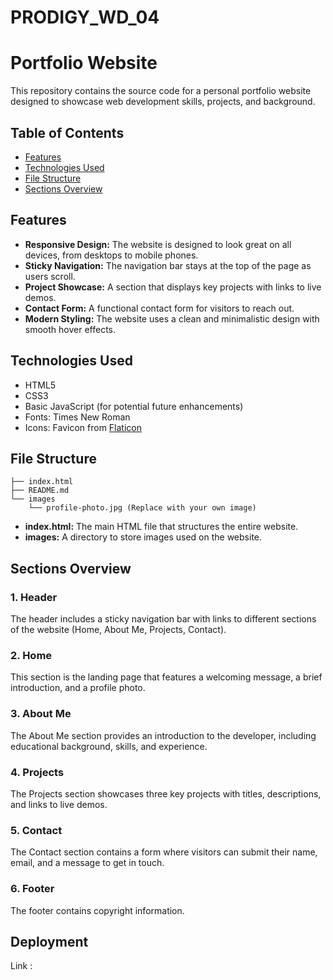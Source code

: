 # PRODIGY_WD_04

# Portfolio Website

This repository contains the source code for a personal portfolio website designed to showcase web development skills, projects, and background.

## Table of Contents

- [Features](#features)
- [Technologies Used](#technologies-used)
- [File Structure](#file-structure)
- [Sections Overview](#sections-overview)


## Features

- **Responsive Design:** The website is designed to look great on all devices, from desktops to mobile phones.
- **Sticky Navigation:** The navigation bar stays at the top of the page as users scroll.
- **Project Showcase:** A section that displays key projects with links to live demos.
- **Contact Form:** A functional contact form for visitors to reach out.
- **Modern Styling:** The website uses a clean and minimalistic design with smooth hover effects.

## Technologies Used

- HTML5
- CSS3
- Basic JavaScript (for potential future enhancements)
- Fonts: Times New Roman
- Icons: Favicon from [Flaticon](https://www.flaticon.com/)

## File Structure

```
├── index.html
├── README.md
└── images
    └── profile-photo.jpg (Replace with your own image)
```

- **index.html:** The main HTML file that structures the entire website.
- **images:** A directory to store images used on the website.

## Sections Overview

### 1. Header

The header includes a sticky navigation bar with links to different sections of the website (Home, About Me, Projects, Contact).

### 2. Home

This section is the landing page that features a welcoming message, a brief introduction, and a profile photo.

### 3. About Me

The About Me section provides an introduction to the developer, including educational background, skills, and experience.

### 4. Projects

The Projects section showcases three key projects with titles, descriptions, and links to live demos.

### 5. Contact

The Contact section contains a form where visitors can submit their name, email, and a message to get in touch.

### 6. Footer

The footer contains copyright information.


## Deployment

Link : 
